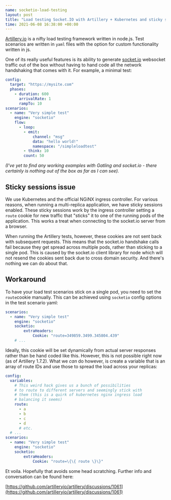 ```yaml
--- 
name: socketio-load-testing
layout: post
title: "Load testing Socket.IO with Artillery + Kubernetes and sticky sessions"
time: 2021-06-08 16:38:00 +00:00
---
```


[Artillery.io](https://artillery.io/) is a nifty load testing framework written in node.js. Test scenarios are written in `yaml` files with the option for custom functionality written in js.

One of its really useful features is its ability to generate [socket.io]() websocket traffic out of the box without having to hand code all the network handshaking that comes with it. For example, a minimal test:

```yaml
config:
  target: "https://mysite.com"
  phases:
    - duration: 600
      arrivalRate: 1
      rampTo: 10
scenarios:
  - name: "Very simple test"
    engine: "socketio"
    flow:
      - loop:
        - emit:
            channel: "msg"
            data: "hello world!"
            namespace: "/simpleloadtest"
        - think: 10
        count: 50
```

_(I've yet to find any working examples with Gatling and socket.io - there certainly is nothing out of the box as far as I can see)._

## Sticky sessions issue

We use Kubernetes and the official NGiNX ingress controller. For various reasons, when running a multi-replica application, we have sticky sessions enabled. These sticky sessions work by the ingress controller setting a `route` cookie for new traffic that "sticks" it to one of the running pods of the application. This works a treat when connecting to the socket.io server from a browser.

When running the Artillery tests, however, these cookies are not sent back with subsequent requests. This means that the socket.io handshake calls fail because they get spread across multiple pods, rather than sticking to a single pod. This is caused by the socket.io client library for node which will not resend the cookies sent back due to cross domain security. And there's nothing we can do about that.

## Workaround

To have your load test scenarios stick on a single pod, you need to set the `route`cookie manually. This can be achieved using `socketio` config options in the test scenario yaml:

```yaml
scenarios:
  - name: "Very simple test"
    engine: "socketio"
    socketio:
        extraHeaders:
            Cookie: "route=349859.3499.345804.439"
    # ...
```

Ideally, this cookie will be set dynamically from actual server responses rather than be hand coded like this. However, this is not possible right now (as of Artillery 1.7.2). What we _can_ do however, is create a variable that is an array of route IDs and use those to spread the load across your replicas:

```yaml
config:
  variables:
    # This weird hack gives us a bunch of possibilities
    # to route to different servers and seemingly stick with
    # them (this is a quirk of kubernetes nginx ingress load 
    # balancing it seems)
    route:
      - a
      - b
      - c
      - d
      # etc.
  # ...
scenarios:
  - name: "Very simple test"
    engine: "socketio"
    socketio:
        extraHeaders:
            Cookie: "route=\{\{ route \}\}"
```

Et voila. Hopefully that avoids some head scratching. Further info and conversation can be found here:

[https://github.com/artilleryio/artillery/discussions/1061](https://github.com/artilleryio/artillery/discussions/1061)